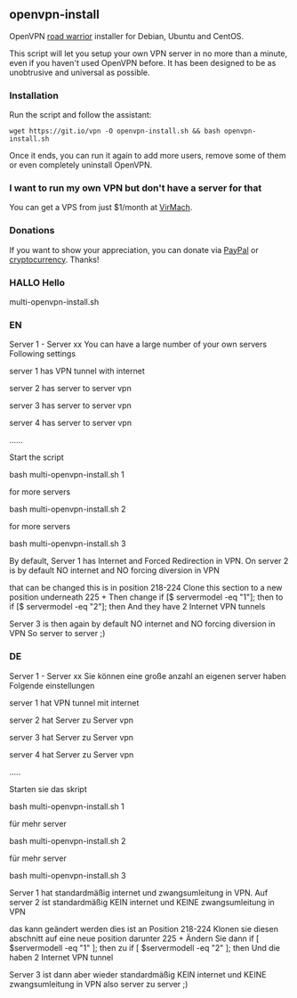 ## openvpn-install
OpenVPN [road warrior](http://en.wikipedia.org/wiki/Road_warrior_%28computing%29) installer for Debian, Ubuntu and CentOS.

This script will let you setup your own VPN server in no more than a minute, even if you haven't used OpenVPN before. It has been designed to be as unobtrusive and universal as possible.

### Installation
Run the script and follow the assistant:

`wget https://git.io/vpn -O openvpn-install.sh && bash openvpn-install.sh`

Once it ends, you can run it again to add more users, remove some of them or even completely uninstall OpenVPN.

### I want to run my own VPN but don't have a server for that
You can get a VPS from just $1/month at [VirMach](https://billing.virmach.com/aff.php?aff=4109&url=billing.virmach.com/cart.php?gid=1).

### Donations

If you want to show your appreciation, you can donate via [PayPal](https://www.paypal.com/cgi-bin/webscr?cmd=_s-xclick&hosted_button_id=VBAYDL34Z7J6L) or [cryptocurrency](https://pastebin.com/raw/M2JJpQpC). Thanks!










### HALLO Hello

multi-openvpn-install.sh 
### EN
Server 1 - Server xx
You can have a large number of your own servers
Following settings

server 1 has VPN tunnel with internet

server 2 has server to server vpn

server 3 has server to server vpn

server 4 has server to server vpn

......



Start the script

bash multi-openvpn-install.sh 1

for more servers

bash multi-openvpn-install.sh 2

for more servers

bash multi-openvpn-install.sh 3


By default, Server 1 has Internet and Forced Redirection in VPN.
On server 2 is by default NO internet and NO forcing diversion in VPN


that can be changed
this is in position
218-224
Clone this section
to a new position underneath
225 +
Then change
if [$ servermodel -eq "1"]; then
to
if [$ servermodel -eq "2"]; then
And they have 2 Internet VPN tunnels

Server 3 is then again by default NO internet and NO forcing diversion in VPN
So server to server ;)














### DE
Server 1 - Server xx
Sie können eine große anzahl an eigenen server haben
Folgende einstellungen

server 1 hat VPN tunnel mit internet

server 2 hat Server zu Server vpn

server 3 hat Server zu Server vpn

server 4 hat Server zu Server vpn

.....


Starten sie das skript

bash multi-openvpn-install.sh 1

für mehr server

bash multi-openvpn-install.sh 2

für mehr server 

bash multi-openvpn-install.sh 3



Server 1 hat standardmäßig internet und zwangsumleitung in VPN.
Auf server 2 ist standardmäßig KEIN internet und KEINE zwangsumleitung in VPN

das kann geändert werden
dies ist an Position
218-224
Klonen sie diesen abschnitt
auf eine neue position darunter
225 +
Ändern Sie dann
if [ $servermodell -eq "1" ]; then
zu
if [ $servermodell -eq "2" ]; then
Und die haben 2 Internet VPN tunnel

Server 3 ist dann aber wieder standardmäßig KEIN internet und KEINE zwangsumleitung in VPN
also server zu server ;)

